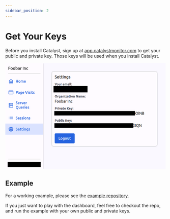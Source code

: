 ```yaml
---
sidebar_position: 2
---
```


# Get Your Keys

Before you install Catalyst, sign up at [app.catalystmonitor.com](https://app.catalystmonitor.com) to get your public and private key. Those keys will be used when you install Catalyst.

![Settings screen on Catalyst dashboard](/img/settings.png)

## Example

For a working example, please see the [example repository](https://github.com/billliu1992/codebase-doctor-example).

If you just want to play with the dashboard, feel free to checkout the repo, and run the example with your own public and private keys.